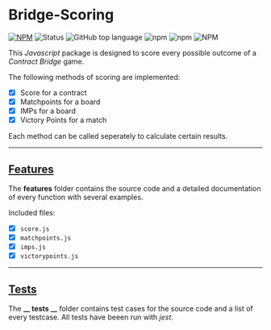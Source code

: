 # Bridge-Scoring

[![NPM](https://nodei.co/npm/bridge-scoring.png?downloads=true&downloadRank=true&stars=true)](https://nodei.co/npm/bridge-scoring/) 
![Status](https://img.shields.io/badge/status-release-green) ![GitHub top language](https://img.shields.io/github/languages/top/jfklorenz/bridge-scoring) ![npm](https://img.shields.io/npm/v/bridge-scoring) ![npm](https://img.shields.io/npm/dm/bridge-scoring) ![NPM](https://img.shields.io/npm/l/bridge-scoring)

This *Javascript* package is designed to score every possible outcome of a *Contract Bridge* game.

The following methods of scoring are implemented:
- [x] Score for a contract
- [x] Matchpoints for a board
- [x] IMPs for a board
- [x] Victory Points for a match

Each method can be called seperately to calculate certain results.

---

## [Features](https://github.com/jfklorenz/Bridge-Scoring/blob/master/scoring/features/README.md "Link / Scoring / Features")
The **features** folder contains the source code and a detailed documentation of every function with several examples.

Included files:
- [x] `score.js`
- [x] `matchpoints.js`
- [x] `imps.js`
- [x] `victorypoints.js`

---

## [Tests](https://github.com/jfklorenz/Bridge-Scoring/blob/master/scoring/__tests__/README.md "Link / Scoring / Tests")
The **__ tests __** folder contains test cases for the source code and a list of every testcase. All tests have beeen run with *jest*.
